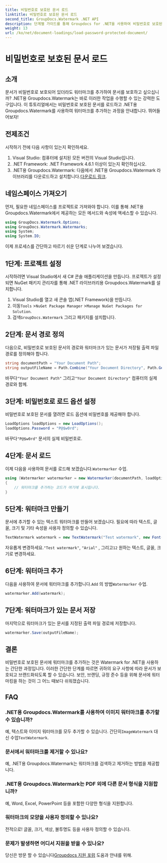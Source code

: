 ```yaml
---
title: 비밀번호로 보호된 문서 로드
linktitle: 비밀번호로 보호된 문서 로드
second_title: GroupDocs.Watermark .NET API
description: 단계별 가이드를 통해 Groupdocs for .NET을 사용하여 비밀번호로 보호된 문서에 워터마크를 추가하는 방법을 알아보세요. 파일을 쉽게 보호하고 브랜드화하세요.
weight: 13
url: /ko/net/document-loadings/load-password-protected-document/
---
```


# 비밀번호로 보호된 문서 로드

## 소개
문서가 비밀번호로 보호되어 있더라도 워터마크를 추가하여 문서를 보호하고 싶으십니까? .NET용 Groupdocs.Watermark는 바로 이러한 작업을 수행할 수 있는 강력한 도구입니다. 이 튜토리얼에서는 비밀번호로 보호된 문서를 로드하고 .NET용 Groupdocs.Watermark를 사용하여 워터마크를 추가하는 과정을 안내합니다. 뛰어들어보자!
## 전제조건
시작하기 전에 다음 사항이 있는지 확인하세요.
1. Visual Studio: 컴퓨터에 설치된 모든 버전의 Visual Studio입니다.
2. .NET Framework: .NET Framework 4.6.1 이상이 있는지 확인하십시오.
3. .NET용 Groupdocs.Watermark: 다음에서 .NET용 Groupdocs.Watermark 라이브러리를 다운로드하고 설치합니다.[다운로드 링크](https://releases.groupdocs.com/Watermark/net/).
## 네임스페이스 가져오기
먼저, 필요한 네임스페이스를 프로젝트로 가져와야 합니다. 이를 통해 .NET용 Groupdocs.Watermark에서 제공하는 모든 메서드와 속성에 액세스할 수 있습니다.
```csharp
using GroupDocs.Watermark.Options;
using GroupDocs.Watermark.Watermarks;
using System;
using System.IO;
```
이제 프로세스를 간단하고 따르기 쉬운 단계로 나누어 보겠습니다.
## 1단계: 프로젝트 설정
시작하려면 Visual Studio에서 새 C# 콘솔 애플리케이션을 만듭니다. 프로젝트가 설정되면 NuGet 패키지 관리자를 통해 .NET 라이브러리용 Groupdocs.Watermark를 설치합니다.
1. Visual Studio를 열고 새 콘솔 앱(.NET Framework)을 만듭니다.
2.  이동`Tools` >`NuGet Package Manager` >`Manage NuGet Packages for Solution`.
3.  검색`GroupDocs.Watermark` 그리고 패키지를 설치합니다.
## 2단계: 문서 경로 정의
다음으로, 비밀번호로 보호된 문서의 경로와 워터마크가 있는 문서가 저장될 출력 파일 경로를 정의해야 합니다.
```csharp
string documentPath = "Your Document Path";
string outputFileName = Path.Combine("Your Document Directory", Path.GetFileName(documentPath));
```
 바꾸다`"Your Document Path"` 그리고`"Your Document Directory"` 컴퓨터의 실제 경로와 함께.
## 3단계: 비밀번호로 로드 옵션 설정
비밀번호로 보호된 문서를 열려면 로드 옵션에 비밀번호를 제공해야 합니다.
```csharp
LoadOptions loadOptions = new LoadOptions();
loadOptions.Password = "P@$w0rd";
```
 바꾸다`"P@$w0rd"` 문서의 실제 비밀번호로.
## 4단계: 문서 로드
 이제 다음을 사용하여 문서를 로드해 보겠습니다.`Watermarker` 수업.
```csharp
using (Watermarker watermarker = new Watermarker(documentPath, loadOptions))
{
    // 워터마크를 추가하는 코드가 여기에 표시됩니다.
}
```
## 5단계: 워터마크 만들기
문서에 추가할 수 있는 텍스트 워터마크를 만들어 보겠습니다. 필요에 따라 텍스트, 글꼴, 크기 및 기타 속성을 사용자 정의할 수 있습니다.
```csharp
TextWatermark watermark = new TextWatermark("Test watermark", new Font("Arial", 12));
```
 자유롭게 변경하세요.`"Test watermark"`, `"Arial"` , 그리고`12` 원하는 텍스트, 글꼴, 크기로 변경하세요.
## 6단계: 워터마크 추가
 다음을 사용하여 문서에 워터마크를 추가합니다.`Add` 의 방법`Watermarker` 수업.
```csharp
watermarker.Add(watermark);
```
## 7단계: 워터마크가 있는 문서 저장
마지막으로 워터마크가 있는 문서를 지정된 출력 파일 경로에 저장합니다.
```csharp
watermarker.Save(outputFileName);
```
## 결론
비밀번호로 보호된 문서에 워터마크를 추가하는 것은 Watermark for .NET을 사용하는 간단한 과정입니다. 이러한 간단한 단계를 따르면 귀하의 요구 사항에 따라 문서가 보호되고 브랜드화되도록 할 수 있습니다. 보안, 브랜딩, 규정 준수 등을 위해 문서에 워터마킹을 하는 것이 그 어느 때보다 쉬워졌습니다.
## FAQ
### .NET용 Groupdocs.Watermark를 사용하여 이미지 워터마크를 추가할 수 있습니까?
 예, 텍스트와 이미지 워터마크를 모두 추가할 수 있습니다. 간단히`ImageWatermark` 대신 수업`TextWatermark`.
### 문서에서 워터마크를 제거할 수 있나요?
예, .NET용 Groupdocs.Watermark는 워터마크를 검색하고 제거하는 방법을 제공합니다.
### .NET용 Groupdocs.Watermark는 PDF 외에 다른 문서 형식을 지원합니까?
예, Word, Excel, PowerPoint 등을 포함한 다양한 형식을 지원합니다.
### 워터마크의 모양을 사용자 정의할 수 있나요?
전적으로! 글꼴, 크기, 색상, 불투명도 등을 사용자 정의할 수 있습니다.
### 문제가 발생하면 어디서 지원을 받을 수 있나요?
 당신은 방문 할 수 있습니다[Groupdocs 지원 포럼](https://forum.groupdocs.com/c/watermark/19) 도움과 안내를 위해.
